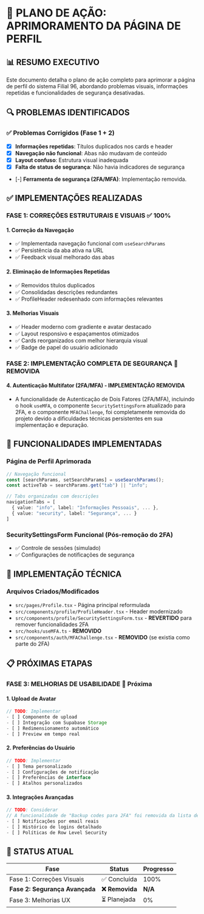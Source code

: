 # 🔧 PLANO DE AÇÃO: APRIMORAMENTO DA PÁGINA DE PERFIL

## 📊 RESUMO EXECUTIVO

Este documento detalha o plano de ação completo para aprimorar a página de perfil do sistema Filial 96, abordando problemas visuais, informações repetidas e funcionalidades de segurança desativadas.

## 🔍 PROBLEMAS IDENTIFICADOS

### ✅ Problemas Corrigidos (Fase 1 + 2)
- [x] **Informações repetidas**: Títulos duplicados nos cards e header
- [x] **Navegação não funcional**: Abas não mudavam de conteúdo
- [x] **Layout confuso**: Estrutura visual inadequada
- [x] **Falta de status de segurança**: Não havia indicadores de segurança
- [-] **Ferramenta de segurança (2FA/MFA)**: Implementação removida.

## ✅ IMPLEMENTAÇÕES REALIZADAS

### **FASE 1: CORREÇÕES ESTRUTURAIS E VISUAIS** ✅ 100%

#### 1. **Correção da Navegação**
- ✅ Implementada navegação funcional com `useSearchParams`
- ✅ Persistência da aba ativa na URL
- ✅ Feedback visual melhorado das abas

#### 2. **Eliminação de Informações Repetidas**
- ✅ Removidos títulos duplicados
- ✅ Consolidadas descrições redundantes
- ✅ ProfileHeader redesenhado com informações relevantes

#### 3. **Melhorias Visuais**
- ✅ Header moderno com gradiente e avatar destacado
- ✅ Layout responsivo e espaçamentos otimizados
- ✅ Cards reorganizados com melhor hierarquia visual
- ✅ Badge de papel do usuário adicionado

### **FASE 2: IMPLEMENTAÇÃO COMPLETA DE SEGURANÇA** 🔄 REMOVIDA

#### 4. **Autenticação Multifator (2FA/MFA) - IMPLEMENTAÇÃO REMOVIDA**
- A funcionalidade de Autenticação de Dois Fatores (2FA/MFA), incluindo o hook `useMFA`, o componente `SecuritySettingsForm` atualizado para 2FA, e o componente `MFAChallenge`, foi completamente removida do projeto devido a dificuldades técnicas persistentes em sua implementação e depuração.

## 🚀 FUNCIONALIDADES IMPLEMENTADAS

### **Página de Perfil Aprimorada**
```typescript
// Navegação funcional
const [searchParams, setSearchParams] = useSearchParams();
const activeTab = searchParams.get("tab") || "info";

// Tabs organizadas com descrições
navigationTabs = [
  { value: "info", label: "Informações Pessoais", ... },
  { value: "security", label: "Segurança", ... }
]
```

### **SecuritySettingsForm Funcional (Pós-remoção do 2FA)**
- ✅ Controle de sessões (simulado)
- ✅ Configurações de notificações de segurança

## 🔧 IMPLEMENTAÇÃO TÉCNICA

### **Arquivos Criados/Modificados**
- `src/pages/Profile.tsx` - Página principal reformulada
- `src/components/profile/ProfileHeader.tsx` - Header modernizado
- `src/components/profile/SecuritySettingsForm.tsx` - **REVERTIDO** para remover funcionalidades 2FA
- `src/hooks/useMFA.ts` - **REMOVIDO**
- `src/components/auth/MFAChallenge.tsx` - **REMOVIDO** (se existia como parte do 2FA)

## 📋 PRÓXIMAS ETAPAS

### **FASE 3: MELHORIAS DE USABILIDADE** 🔄 Próxima

#### 1. **Upload de Avatar**
```typescript
// TODO: Implementar
- [ ] Componente de upload
- [ ] Integração com Supabase Storage
- [ ] Redimensionamento automático
- [ ] Preview em tempo real
```

#### 2. **Preferências do Usuário**
```typescript
// TODO: Implementar
- [ ] Tema personalizado
- [ ] Configurações de notificação
- [ ] Preferências de interface
- [ ] Atalhos personalizados
```

#### 3. **Integrações Avançadas**
```typescript
// TODO: Considerar
// A funcionalidade de "Backup codes para 2FA" foi removida da lista de considerações futuras, pois o 2FA foi descontinuado.
- [ ] Notificações por email reais
- [ ] Histórico de logins detalhado
- [ ] Políticas de Row Level Security
```

## 🚦 STATUS ATUAL

| Fase | Status | Progresso |
|------|--------|-----------|
| Fase 1: Correções Visuais | ✅ Concluída | 100% |
| **Fase 2: Segurança Avançada** | **❌ Removida** | **N/A** |
| Fase 3: Melhorias UX | ⏳ Planejada | 0% |